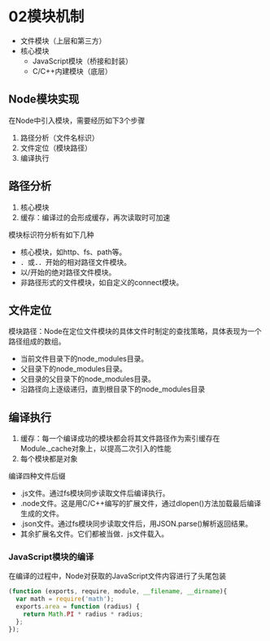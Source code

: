 # 02模块机制
- 文件模块（上层和第三方）
- 核心模块
  - JavaScript模块（桥接和封装）
  - C/C++内建模块（底层）

## Node模块实现
在Node中引入模块，需要经历如下3个步骤
1. 路径分析（文件名标识）
2. 文件定位（模块路径）
3. 编译执行

## 路径分析
1. 核心模块
2. 缓存：编译过的会形成缓存，再次读取时可加速

模块标识符分析有如下几种
- 核心模块，如http、fs、path等。
- ．或．．开始的相对路径文件模块。
- 以/开始的绝对路径文件模块。
- 非路径形式的文件模块，如自定义的connect模块。

## 文件定位
模块路径：Node在定位文件模块的具体文件时制定的查找策略，具体表现为一个路径组成的数组。
  - 当前文件目录下的node_modules目录。
  - 父目录下的node_modules目录。
  - 父目录的父目录下的node_modules目录。
  - 沿路径向上逐级递归，直到根目录下的node_modules目录
  
## 编译执行
1. 缓存：每一个编译成功的模块都会将其文件路径作为索引缓存在Module._cache对象上，以提高二次引入的性能
2. 每个模块都是对象

编译四种文件后缀
- .js文件。通过fs模块同步读取文件后编译执行。
- .node文件。这是用C/C++编写的扩展文件，通过dlopen()方法加载最后编译生成的文件。
- .json文件。通过fs模块同步读取文件后，用JSON.parse()解析返回结果。
- 其余扩展名文件。它们都被当做．js文件载入。

### JavaScript模块的编译
在编译的过程中，Node对获取的JavaScript文件内容进行了头尾包装
```javascript
(function (exports, require, module, __filename, __dirname){
  var math = require('math');
  exports.area = function (radius) {
    return Math.PI * radius * radius;
  };
});
```